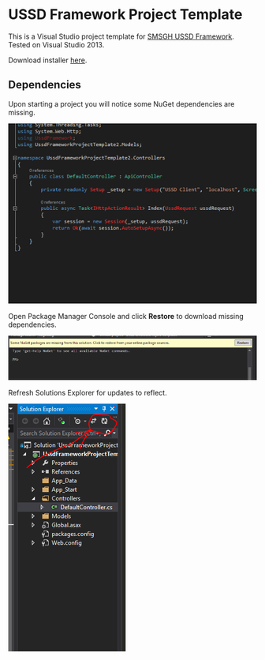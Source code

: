 # USSD Framework Project Template

This is a Visual Studio project template for [SMSGH USSD Framework](http://github.com/smsgh/ussd-framework). Tested on Visual Studio 2013.

Download installer [here](https://github.com/smsgh/ussd-framework-project-template/releases/download/v1.0.0/UssdFrameworkTemplateInstaller.vsix).

## Dependencies

Upon starting a project you will notice some NuGet dependencies are missing.

<img src="img/unresolved-dependencies.PNG">

Open Package Manager Console and click __Restore__ to download missing dependencies.

<img src="img/restore-packages.PNG">

Refresh Solutions Explorer for updates to reflect.

<img src="img/refresh-explorer.PNG">